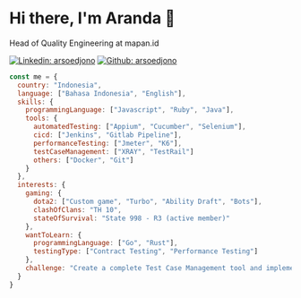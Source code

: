 # Hi there, I'm Aranda 👋

Head of Quality Engineering at mapan.id

[![Linkedin: arsoedjono](https://img.shields.io/badge/-arsoedjono-blue?style=flat-square&logo=Linkedin&logoColor=white&link=https://www.linkedin.com/in/arsoedjono/)](https://www.linkedin.com/in/arsoedjono/)
[![Github: arsoedjono](https://img.shields.io/github/followers/arsoedjono?label=follow&style=social)](https://github.com/arsoedjono)

```javascript
const me = {
  country: "Indonesia",
  language: ["Bahasa Indonesia", "English"],
  skills: {
    programmingLanguage: ["Javascript", "Ruby", "Java"],
    tools: {
      automatedTesting: ["Appium", "Cucumber", "Selenium"],
      cicd: ["Jenkins", "Gitlab Pipeline"],
      performanceTesting: ["Jmeter", "K6"],
      testCaseManagement: ["XRAY", "TestRail"]
      others: ["Docker", "Git"]
    }
  },
  interests: {
    gaming: {
      dota2: ["Custom game", "Turbo", "Ability Draft", "Bots"],
      clashOfClans: "TH 10",
      stateOfSurvival: "State 998 - R3 (active member)"
    },
    wantToLearn: {
      programmingLanguage: ["Go", "Rust"],
      testingType: ["Contract Testing", "Performance Testing"]
    },
    challenge: "Create a complete Test Case Management tool and implement ideal testings"
  }
}
```
